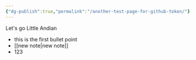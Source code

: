 ```yaml
---
{"dg-publish":true,"permalink":"/another-test-page-for-github-token/"}
---
```




Let's go Little Andian

+ this is the first bullet point 
+ [[new note\|new note]]
+ 123

